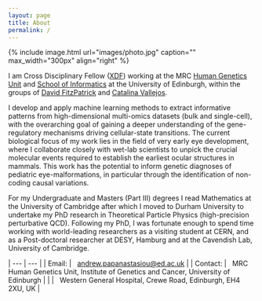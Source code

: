 ```yaml
---
layout: page
title: About
permalink: /
---
```


{% include image.html url="images/photo.jpg" caption="" max_width="300px" align="right" %}

I am Cross Disciplinary Fellow ([XDF](https://www.ed.ac.uk/cross-disciplinary-fellowships))
working at the MRC [Human Genetics Unit](https://www.ed.ac.uk/mrc-human-genetics-unit) and
[School of Informatics](https://www.ed.ac.uk/informatics) at the University of Edinburgh, 
within the groups of [David FitzPatrick](https://www.ed.ac.uk/mrc-human-genetics-unit/research/fitzpatrick-group)
and [Catalina Vallejos](https://vallejosgroup.github.io/). 
 

I develop and apply machine learning methods to extract informative
patterns from high-dimensional multi-omics datasets (bulk and single-cell),
with the overarching goal of gaining a deeper understanding of the
gene-regulatory mechanisms driving cellular-state transitions.
The current biological focus of my work lies in the field of very early eye development,
where I collaborate closely with wet-lab scientists to unpick the crucial
molecular events required to establish the earliest ocular structures in mammals.
This work has the potential to inform genetic diagnoses of pediatric eye-malformations,
in particular through the identification of non-coding causal variations.



For my Undergraduate and Masters (Part III) degrees I read Mathematics at the 
University of Cambridge after which I moved to Durham University to undertake my 
PhD research in Theoretical Particle Physics (high-precision perturbative QCD).
Following my PhD, I was fortunate enough to spend time working with world-leading
researchers as a visiting student at CERN, and as a Post-doctoral researcher at 
DESY, Hamburg and at the Cavendish Lab, University of Cambridge.

| --- | --- |
| Email:   | &nbsp; andrew.papanastasiou@ed.ac.uk |
| Contact: | &nbsp; MRC Human Genetics Unit, Institute of Genetics and Cancer, University of Edinburgh |
|          | &nbsp; Western General Hospital, Crewe Road, Edinburgh, EH4 2XU, UK |
